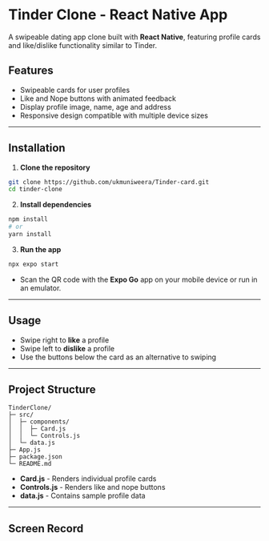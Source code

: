 # Tinder Clone - React Native App

A swipeable dating app clone built with **React Native**, featuring profile cards and like/dislike functionality similar to Tinder.

## Features

* Swipeable cards for user profiles
* Like and Nope buttons with animated feedback
* Display profile image, name, age and address
* Responsive design compatible with multiple device sizes

---

## Installation

1. **Clone the repository**

```bash
git clone https://github.com/ukmuniweera/Tinder-card.git
cd tinder-clone
```

2. **Install dependencies**

```bash
npm install
# or
yarn install
```

3. **Run the app**

```bash
npx expo start
```

* Scan the QR code with the **Expo Go** app on your mobile device or run in an emulator.

---

## Usage

* Swipe right to **like** a profile
* Swipe left to **dislike** a profile
* Use the buttons below the card as an alternative to swiping

---

## Project Structure

```
TinderClone/
├─ src/
│  ├─ components/
│  │  ├─ Card.js
│  │  └─ Controls.js
│  └─ data.js
├─ App.js
├─ package.json
└─ README.md
```

* **Card.js** - Renders individual profile cards
* **Controls.js** - Renders like and nope buttons
* **data.js** - Contains sample profile data

---

## Screen Record 
